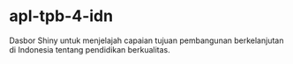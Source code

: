 # apl-tpb-4-idn
Dasbor Shiny untuk menjelajah capaian tujuan pembangunan berkelanjutan di Indonesia tentang pendidikan berkualitas.
